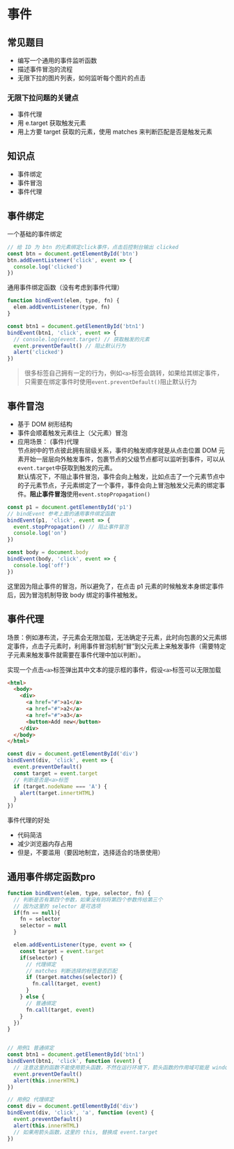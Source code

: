 # 事件
## 常见题目
- 编写一个通用的事件监听函数
- 描述事件冒泡的流程
- 无限下拉的图片列表，如何监听每个图片的点击  
### 无限下拉问题的关键点
- 事件代理
- 用 e.target 获取触发元素
- 用上方要 target 获取的元素，使用 matches 来判断匹配是否是触发元素

## 知识点
- 事件绑定
- 事件冒泡
- 事件代理

## 事件绑定
一个基础的事件绑定
```javascript
// 给 ID 为 btn 的元素绑定click事件，点击后控制台输出 clicked
const btn = document.getElementById('btn')
btn.addEventListener('click', event => {
  console.log('clicked')
})
```
通用事件绑定函数（没有考虑到事件代理）
```javascript
function bindEvent(elem, type, fn) {
  elem.addEventListener(type, fn)
}

const btn1 = document.getElementById('btn1')
bindEvent(btn1, 'click', event => {
  // console.log(event.target) // 获取触发的元素
  event.preventDefault() // 阻止默认行为
  alert('clicked')
})
```
> 很多标签自己拥有一定的行为，例如`<a>`标签会跳转，如果给其绑定事件，只需要在绑定事件时使用`event.preventDefault()`阻止默认行为

## 事件冒泡
- 基于 DOM 树形结构
- 事件会顺着触发元素往上（父元素）冒泡
- 应用场景： (事件)代理  
节点树中的节点彼此拥有层级关系，事件的触发顺序就是从点击位置 DOM 元素开始一层层向外触发事件，包裹节点的父级节点都可以监听到事件，可以从`event.target`中获取到触发的元素。  
默认情况下，不阻止事件冒泡，事件会向上触发，比如点击了一个元素节点中的子元素节点，子元素绑定了一个事件，事件会向上冒泡触发父元素的绑定事件。**阻止事件冒泡**使用`event.stopPropagation()`
```javascript
const p1 = document.getElementById('p1')
// bindEvent 参考上面的通用事件绑定函数
bindEvent(p1, 'click', event => {
  event.stopPropagation() // 阻止事件冒泡
  console.log('on')
})

const body = document.body
bindEvent(body, 'click', event => {
  console.log('off')
})
```
这里因为阻止事件的冒泡，所以避免了，在点击 p1 元素的时候触发本身绑定事件后，因为冒泡机制导致 body 绑定的事件被触发。


## 事件代理
场景：例如瀑布流，子元素会无限加载，无法确定子元素，此时向包裹的父元素绑定事件，点击子元素时，利用事件冒泡机制“冒”到父元素上来触发事件（需要特定子元素来触发事件就需要在事件代理中加以判断）。  

实现一个点击`<a>`标签弹出其中文本的提示框的事件，假设`<a>`标签可以无限加载
```html
<html>
  <body>
    <div>
      <a href="#">a1</a>
      <a href="#">a2</a>
      <a href="#">a3</a>
      <button>Add new</button>
    </div>
  </body>
</html>
```
```javascript
const div = document.getElementById('div')
bindEvent(div, 'click', event => {
  event.preventDefault()
  const target = event.target
  // 判断是否是<a>标签
  if (target.nodeName === 'A') {
    alert(target.innertHTML)
  }
})
```  
事件代理的好处
- 代码简洁
- 减少浏览器内存占用
- 但是，不要滥用（要因地制宜，选择适合的场景使用）

## 通用事件绑定函数pro
```javascript
function bindEvent(elem, type, selector, fn) {
  // 判断是否有第四个参数，如果没有则将第四个参数传给第三个
  // 因为这里的 selector 是可选项
  if(fn == null){
    fn = selector
    selector = null
  }

  elem.addEventListener(type, event => {
    const target = event.target
    if(selector) {
      // 代理绑定
      // matches 判断选择的标签是否匹配
      if (target.matches(selector)) {
        fn.call(target, event)
      }
    } else {
      // 普通绑定
      fn.call(target, event)
    }
  })
}


// 用例1 普通绑定
const btn1 = document.getElementById('btn1')
bindEvent(btn1, 'click', function (event) {
  // 注意这里的函数不能使用箭头函数，不然在运行环境下，箭头函数的作用域可能是 window
  event.preventDefault()
  alert(this.innerHTML)
})

// 用例2 代理绑定
const div = document.getElementById('div')
bindEvent(div, 'click', 'a', function (event) {
  event.preventDefault()
  alert(this.innerHTML)
  // 如果用箭头函数，这里的 this, 替换成 event.target
})
```